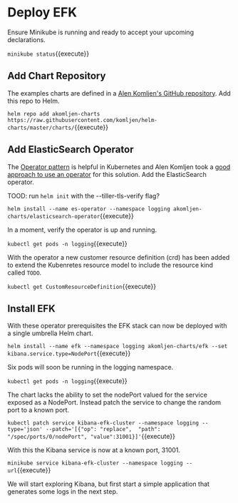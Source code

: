 # Deploy EFK #

Ensure Minikube is running and ready to accept your upcoming declarations.

`minikube status`{{execute}}

## Add Chart Repository ##

The examples charts are defined in a [Alen Komljen's GitHub repository](https://github.com/komljen). Add this repo to Helm.

`helm repo add akomljen-charts https://raw.githubusercontent.com/komljen/helm-charts/master/charts/`{{execute}}

## Add ElasticSearch Operator ##

The [Operator pattern](https://kubernetes.io/docs/concepts/extend-kubernetes/extend-cluster/#combining-new-apis-with-automation) is helpful in Kubernetes and Alen Komljen took a [good approach to use an operator](https://akomljen.com/kubernetes-elasticsearch-operator/) for this solution. Add the ElasticSearch operator.

TOOD: run `helm init` with the --tiller-tls-verify flag?

`helm install --name es-operator --namespace logging akomljen-charts/elasticsearch-operator`{{execute}}

In a moment, verify the operator is up and running.

`kubectl get pods -n logging`{{execute}}

With the operator a new customer resource definition (crd) has been added to extend the Kubenretes resource model to include the resource kind called `TODO`.

`kubectl get CustomResourceDefinition`{{execute}}

## Install EFK ##

With these operator prerequisites the EFK stack can now be deployed with a single umbrella Helm chart.

`helm install --name efk --namespace logging akomljen-charts/efk --set kibana.service.type=NodePort`{{execute}}

Six pods will soon be running in the logging namespace.

`kubectl get pods -n logging`{{execute}}

The chart lacks the ability to set the nodePort valued for the service exposed as a NodePort. Instead patch the service to change the random port to a known port.

`kubectl patch service kibana-efk-cluster --namespace logging --type='json' --patch='[{"op": "replace",  "path": "/spec/ports/0/nodePort", "value":31001}]'`{{execute}}

With this the Kibana service is now at a known port, 31001.

`minikube service kibana-efk-cluster --namespace logging --url`{{execute}}

We will start exploring Kibana, but first start a simple application that generates some logs in the next step.